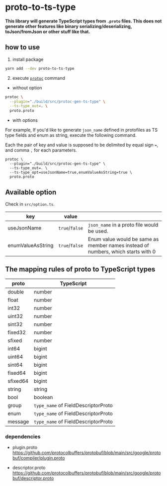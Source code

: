# proto-to-ts-type

**This library will generate TypeScript types from `.proto` files.
This does not generate other features like binary serializing/deserializing, toJson/fromJson or other stuff like that.**

## how to use

1. install package

```sh
yarn add --dev proto-to-ts-type
```

2. execute [`protoc`](https://protobuf.dev/downloads/) command

- without option

```sh
protoc \
  --plugin="./build/src/protoc-gen-ts-type" \
  --ts-type_out=. \
  proto.proto
```

- with options

For example, If you'd like to generate `json_name` defined in protofiles as TS type fields and enum as string, execute the following command.

Each the pair of key and value is supposed to be delimited by equal sign `=`, and comma `,` for each parameters.

```
protoc \
  --plugin="./build/src/protoc-gen-ts-type" \
  --ts-type_out=. \
  --ts-type_opt=useJsonName=true,enumValueAsString=true \
  proto.proto
```

## Available option

Check in `src/option.ts`.

| key               | value          |                                                                                  |
| ----------------- | -------------- | -------------------------------------------------------------------------------- |
| useJsonName       | `true`/`false` | `json_name` in a proto file would be used.                                       |
| enumValueAsString | `true`/`false` | Enum value would be same as member names instead of numbers, which starts with 0 |

## The mapping rules of proto to TypeScript types

| proto    | TypeScript                          |
| -------- | ----------------------------------- |
| double   | number                              |
| float    | number                              |
| int32    | number                              |
| uint32   | number                              |
| sint32   | number                              |
| fixed32  | number                              |
| sfixed   | number                              |
| int64    | bigint                              |
| uint64   | bigint                              |
| sint64   | bigint                              |
| fixed64  | bigint                              |
| sfixed64 | bigint                              |
| string   | string                              |
| bool     | boolean                             |
| group    | `type_name` of FieldDescriptorProto |
| enum     | `type_name` of FieldDescriptorProto |
| message  | `type_name` of FieldDescriptorProto |

### dependencies

- plugin.proto
  https://github.com/protocolbuffers/protobuf/blob/main/src/google/protobuf/compiler/plugin.proto

- descriptor.proto
  https://github.com/protocolbuffers/protobuf/blob/main/src/google/protobuf/descriptor.proto
